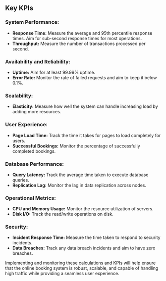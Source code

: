 ## Key KPIs

### System Performance:

- **Response Time:** Measure the average and 95th percentile response times. Aim for sub-second response times for most operations.
- **Throughput:** Measure the number of transactions processed per second.

### Availability and Reliability:

- **Uptime:** Aim for at least 99.99% uptime.
- **Error Rate:** Monitor the rate of failed requests and aim to keep it below 0.1%.

### Scalability:

- **Elasticity:** Measure how well the system can handle increasing load by adding more resources.

### User Experience:

- **Page Load Time:** Track the time it takes for pages to load completely for users.
- **Successful Bookings:** Monitor the percentage of successfully completed bookings.

### Database Performance:

- **Query Latency:** Track the average time taken to execute database queries.
- **Replication Lag:** Monitor the lag in data replication across nodes.

### Operational Metrics:

- **CPU and Memory Usage:** Monitor the resource utilization of servers.
- **Disk I/O:** Track the read/write operations on disk.

### Security:

- **Incident Response Time:** Measure the time taken to respond to security incidents.
- **Data Breaches:** Track any data breach incidents and aim to have zero breaches.

Implementing and monitoring these calculations and KPIs will help ensure that the online booking system is robust, scalable, and capable of handling high traffic while providing a seamless user experience.

